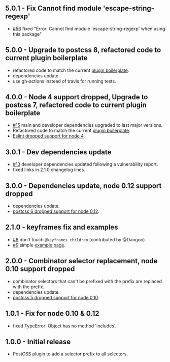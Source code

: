 ## 5.0.1 - Fix Cannot find module 'escape-string-regexp'

- [#56](https://github.com/robkorv/postcss-selector-prefix/issues/56) fixed "Error: Cannot find module 'escape-string-regexp' when using this package"

## 5.0.0 - Upgrade to postcss 8, refactored code to current plugin boilerplate

- refactored code to match the current [plugin boilerplate](https://github.com/postcss/postcss-plugin-boilerplate/tree/3.0.0).
- dependencies update.
- use gh-actions instead of travis for running tests.

## 4.0.0 - Node 4 support dropped, Upgrade to postcss 7, refactored code to current plugin boilerplate

- [#15](https://github.com/robkorv/postcss-selector-prefix/issues/15) main and developer dependencies upgraded to last major versions.
- Refactored code to match the current [plugin boilerplate](https://github.com/postcss/postcss-plugin-boilerplate).
- [Eslint dropped support for node 4](https://github.com/eslint/eslint/issues/10052).

## 3.0.1 - Dev dependencies update

- [#13](https://github.com/robkorv/postcss-selector-prefix/issues/13) developer dependencies updated following a vulnerability report.
- fixed links in 2.1.0 changelog lines.

## 3.0.0 - Dependencies update, node 0.12 support dropped

- dependencies update.
- [postcss 6 dropped support for node 0.12](https://github.com/postcss/postcss/releases/tag/6.0.0).

## 2.1.0 - keyframes fix and examples

- [#8](https://github.com/robkorv/postcss-selector-prefix/pull/8) don't touch `@keyframes children` (contributed by @Dangoo).
- [#9](https://github.com/robkorv/postcss-selector-prefix/issues/9) simple [example page](http://robkorv.nl/postcss-selector-prefix/).

## 2.0.0 - Combinator selector replacement, node 0.10 support dropped

- combinator selectors that can't be prefixed with the prefix are replaced with the prefix.
- dependencies update.
- [postcss 5 dropped support for node 0.10](https://github.com/postcss/postcss/releases/tag/5.0.0).

## 1.0.1 - Fix for node 0.10 & 0.12

- fixed TypeError: Object has no method 'includes'.

## 1.0.0 - Initial release

- PostCSS plugin to add a selector prefix to all selectors.
